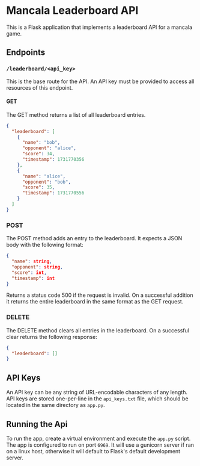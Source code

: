 # Mancala Leaderboard API

This is a Flask application that implements a leaderboard API for a mancala game.

## Endpoints
### `/leaderboard/<api_key>`
This is the base route for the API. An API key must be provided to access all resources of this endpoint. 

#### GET
The GET method returns a list of all leaderboard entries.
```json 
{
  "leaderboard": [
    {
      "name": "bob",
      "opponent": "alice",
      "score": 34,
      "timestamp": 1731770356
    },
    {
      "name": "alice",
      "opponent": "bob",
      "score": 35,
      "timestamp": 1731770556
    }
  ]
}
```

### POST
The POST method adds an entry to the leaderboard. It expects a JSON body with the following format:
```json
{
  "name": string,
  "opponent": string,
  "score": int,
  "timestamp": int
}
```
Returns a status code 500 if the request is invalid. On a successful addition it returns the entire leaderboard in the same format as the GET request.

### DELETE
The DELETE method clears all entries in the leaderboard. On a successful clear returns the following response:
```json
{
  "leaderboard": []
}
```

## API Keys
An API key can be any string of URL-encodable characters of any length. API keys are stored one-per-line in the `api_keys.txt` file, which should be located in the same directory as `app.py`.

## Running the Api
To run the app, create a virtual environment and execute the `app.py` script. The app is configured to run on port `6969`. It will use a gunicorn server if ran on a linux host, otherwise it will default to Flask's default development server. 